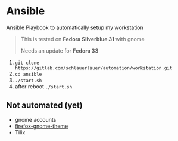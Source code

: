 # Ansible

Ansible Playbook to automatically setup my workstation

> This is tested on __Fedora Silverblue 31__ with gnome
>
> Needs an update for __Fedora 33__

1. `git clone https://gitlab.com/schlauerlauer/automation/workstation.git`
2. `cd ansible`
3. `./start.sh`
4. after reboot `./start.sh`

## Not automated (yet)

- gnome accounts
- [firefox-gnome-theme](https://github.com/rafaelmardojai/firefox-gnome-theme)
- Tilix
